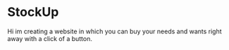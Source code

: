 # StockUp
Hi im creating a website in which you can buy your needs and wants right away with a click of a button. 
